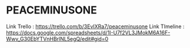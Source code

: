 # PEACEMINUSONE

Link Trello : https://trello.com/b/3EvIXRa7/peaceminusone
Link TImeline : https://docs.google.com/spreadsheets/d/1I-U7f2VL3JMokM6A16F-Wwv_G30EbYTVnHBrlNL5egQ/edit#gid=0
